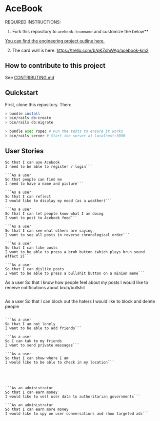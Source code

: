 # AceBook

REQUIRED INSTRUCTIONS:

1. Fork this repository to `acebook-teamname` and customize
the below**

[You can find the engineering project outline here.](https://github.com/makersacademy/course/tree/master/engineering_projects/rails)

2. The card wall is here: https://trello.com/b/pKZshWAg/acebook-km2

## How to contribute to this project
See [CONTRIBUTING.md](CONTRIBUTING.md)

## Quickstart

First, clone this repository. Then:

```bash
> bundle install
> bin/rails db:create
> bin/rails db:migrate

> bundle exec rspec # Run the tests to ensure it works
> bin/rails server # Start the server at localhost:3000
```

## User Stories
```As a user
So that I can use Acebook
I need to be able to register / login```

```As a user
So that people can find me
I need to have a name and picture```

```As a user 
So that I can reflect 
I would like to display my mood (as a weather)```

```As a user
So that I can let people know what I am doing  
I want to post to Acebook feed```

```As a user
So that I can see what others are saying  
I want to see all posts in reverse chronological order```

```As a user
So that I can like posts
I want to be able to press a bruh button (which plays bruh sound effect 2)```

```As a user
So that I can dislike posts
I want to be able to press a bullshit button on a minion meme```

```
As a user
So that I know how people feel about my posts
I would like to receive notifications about bruh/bullshit
```

```
As a user
So that I can block out the haters
I would like to block and delete people
```

```As a user 
So that I am not lonely
I want to be able to add friends```

```As a user
So I can tak to my friends
I want to send private messages```

```As a user
So that I can show where I am
I would like to be able to check in my location```





```As an administrator
So that I can earn money
I would like to sell user data to authoritarian governments```

```As an administrator
So that I can earn more money
I would like to spy on user conversations and show targeted ads```

